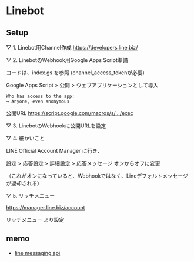 # Linebot

## Setup

▽ 1. Linebot用Channel作成
https://developers.line.biz/

▽ 2. LinebotのWebhook用Google Apps Script準備

コードは、index.gs を参照 (channel_access_tokenが必要)

Google Apps Script > 公開 > ウェブアプリケーションとして導入

```
Who has access to the app:
→ Anyone, even anonymous 
```

公開URL
https://script.google.com/macros/s/.../exec

▽ 3. LinebotのWebhookに公開URLを設定

▽ 4. 細かいこと

LINE Official Account Manager に行き、

設定 > 応答設定 > 詳細設定 > 応答メッセージ
オンからオフに変更

（これがオンになっていると、Webhookではなく、Lineデフォルトメッセージが返却される）

▽ 5. リッチメニュー

https://manager.line.biz/account

リッチメニュー より設定

## memo

* [line messaging api](https://developers.line.biz/ja/reference/messaging-api/)
